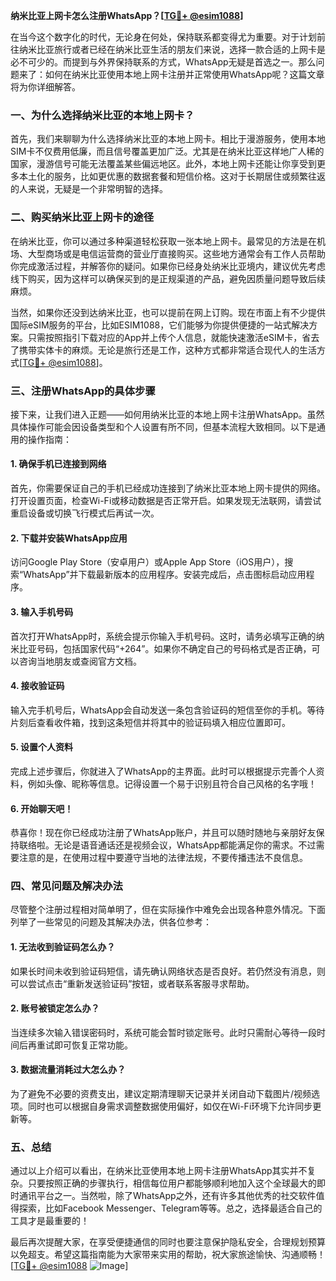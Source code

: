 **纳米比亚上网卡怎么注册WhatsApp？[[TG💪+ @esim1088](https://t.me/s/esim1088)]**

在当今这个数字化的时代，无论身在何处，保持联系都变得尤为重要。对于计划前往纳米比亚旅行或者已经在纳米比亚生活的朋友们来说，选择一款合适的上网卡是必不可少的。而提到与外界保持联系的方式，WhatsApp无疑是首选之一。那么问题来了：如何在纳米比亚使用本地上网卡注册并正常使用WhatsApp呢？这篇文章将为你详细解答。

### 一、为什么选择纳米比亚的本地上网卡？

首先，我们来聊聊为什么选择纳米比亚的本地上网卡。相比于漫游服务，使用本地SIM卡不仅费用低廉，而且信号覆盖更加广泛。尤其是在纳米比亚这样地广人稀的国家，漫游信号可能无法覆盖某些偏远地区。此外，本地上网卡还能让你享受到更多本土化的服务，比如更优惠的数据套餐和短信价格。这对于长期居住或频繁往返的人来说，无疑是一个非常明智的选择。

### 二、购买纳米比亚上网卡的途径

在纳米比亚，你可以通过多种渠道轻松获取一张本地上网卡。最常见的方法是在机场、大型商场或是电信运营商的营业厅直接购买。这些地方通常会有工作人员帮助你完成激活过程，并解答你的疑问。如果你已经身处纳米比亚境内，建议优先考虑线下购买，因为这样可以确保买到的是正规渠道的产品，避免因质量问题导致后续麻烦。

当然，如果你还没到达纳米比亚，也可以提前在网上订购。现在市面上有不少提供国际eSIM服务的平台，比如ESIM1088，它们能够为你提供便捷的一站式解决方案。只需按照指引下载对应的App并上传个人信息，就能快速激活eSIM卡，省去了携带实体卡的麻烦。无论是旅行还是工作，这种方式都非常适合现代人的生活方式[[TG💪+ @esim1088](https://t.me/s/esim1088)]。

### 三、注册WhatsApp的具体步骤

接下来，让我们进入正题——如何用纳米比亚的本地上网卡注册WhatsApp。虽然具体操作可能会因设备类型和个人设置有所不同，但基本流程大致相同。以下是通用的操作指南：

#### 1. 确保手机已连接到网络

首先，你需要保证自己的手机已经成功连接到了纳米比亚本地上网卡提供的网络。打开设置页面，检查Wi-Fi或移动数据是否正常开启。如果发现无法联网，请尝试重启设备或切换飞行模式后再试一次。

#### 2. 下载并安装WhatsApp应用

访问Google Play Store（安卓用户）或Apple App Store（iOS用户），搜索“WhatsApp”并下载最新版本的应用程序。安装完成后，点击图标启动应用程序。

#### 3. 输入手机号码

首次打开WhatsApp时，系统会提示你输入手机号码。这时，请务必填写正确的纳米比亚号码，包括国家代码“+264”。如果你不确定自己的号码格式是否正确，可以咨询当地朋友或查阅官方文档。

#### 4. 接收验证码

输入完手机号后，WhatsApp会自动发送一条包含验证码的短信至你的手机。等待片刻后查看收件箱，找到这条短信并将其中的验证码填入相应位置即可。

#### 5. 设置个人资料

完成上述步骤后，你就进入了WhatsApp的主界面。此时可以根据提示完善个人资料，例如头像、昵称等信息。记得设置一个易于识别且符合自己风格的名字哦！

#### 6. 开始聊天吧！

恭喜你！现在你已经成功注册了WhatsApp账户，并且可以随时随地与亲朋好友保持联络啦。无论是语音通话还是视频会议，WhatsApp都能满足你的需求。不过需要注意的是，在使用过程中要遵守当地的法律法规，不要传播违法不良信息。

### 四、常见问题及解决办法

尽管整个注册过程相对简单明了，但在实际操作中难免会出现各种意外情况。下面列举了一些常见的问题及其解决办法，供各位参考：

#### 1. 无法收到验证码怎么办？

如果长时间未收到验证码短信，请先确认网络状态是否良好。若仍然没有消息，则可以尝试点击“重新发送验证码”按钮，或者联系客服寻求帮助。

#### 2. 账号被锁定怎么办？

当连续多次输入错误密码时，系统可能会暂时锁定账号。此时只需耐心等待一段时间后再重试即可恢复正常功能。

#### 3. 数据流量消耗过大怎么办？

为了避免不必要的资费支出，建议定期清理聊天记录并关闭自动下载图片/视频选项。同时也可以根据自身需求调整数据使用偏好，如仅在Wi-Fi环境下允许同步更新等。

### 五、总结

通过以上介绍可以看出，在纳米比亚使用本地上网卡注册WhatsApp其实并不复杂。只要按照正确的步骤执行，相信每位用户都能够顺利地加入这个全球最大的即时通讯平台之一。当然啦，除了WhatsApp之外，还有许多其他优秀的社交软件值得探索，比如Facebook Messenger、Telegram等等。总之，选择最适合自己的工具才是最重要的！

最后再次提醒大家，在享受便捷通信的同时也要注意保护隐私安全，合理规划预算以免超支。希望这篇指南能为大家带来实用的帮助，祝大家旅途愉快、沟通顺畅！[[TG💪+ @esim1088](https://t.me/s/esim1088) ![Image](https://i.postimg.cc/4NQfJmqS/Snipaste-2025-05-13-00-14-12.png)]